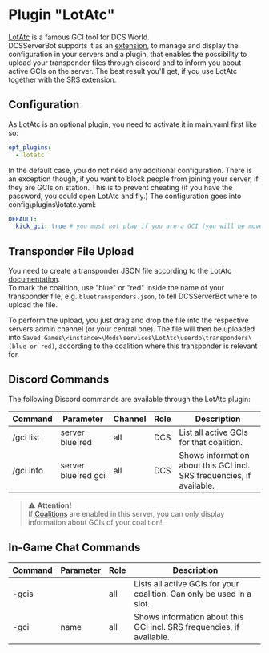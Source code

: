 # Plugin "LotAtc"
[LotAtc](https://www.lotatc.com/) is a famous GCI tool for DCS World.<br>
DCSServerBot supports it as an [extension](../../extensions/README.md#lotatc), to manage and display the 
configuration in your servers and a plugin, that enables the possibility to upload your transponder files through
discord and to inform you about active GCIs on the server. The best result you'll get, if you use LotAtc together with 
the [SRS](../../extensions/README.md#srs) extension.

## Configuration
As LotAtc is an optional plugin, you need to activate it in main.yaml first like so:
```yaml
opt_plugins:
  - lotatc
```

In the default case, you do not need any additional configuration. There is an exception though, if you want to block
people from joining your server, if they are GCIs on station. This is to prevent cheating (if you have the password,
you could open LotAtc and fly.) The configuration goes into config\plugins\lotatc.yaml:
```yaml
DEFAULT:
  kick_gci: true # you must not play if you are a GCI (you will be moved to spectators). Default is false. 
```

## Transponder File Upload
You need to create a transponder JSON file according to the LotAtc [documentation](https://www.lotatc.com/documentation/client/transponder.html#add-transponder-table-to-automatically-fill-names-from-code).<br>
To mark the coalition, use "blue" or "red" inside the name of your transponder file, e.g. `bluetransponders.json`, to 
tell DCSServerBot where to upload the file. 

To perform the upload, you just drag and drop the file into the respective servers admin channel (or your central one). 
The file will then be uploaded into `Saved Games\<instance>\Mods\services\LotAtc\userdb\transponders\(blue or red)`,
according to the coalition where this transponder is relevant for.

## Discord Commands
The following Discord commands are available through the LotAtc plugin:

| Command   | Parameter            | Channel | Role | Description                                                            |
|-----------|----------------------|---------|------|------------------------------------------------------------------------|
| /gci list | server blue\|red     | all     | DCS  | List all active GCIs for that coalition.                               |
| /gci info | server blue\|red gci | all     | DCS  | Shows information about this GCI incl. SRS frequencies, if available.  |

> ⚠️ **Attention!**<br> 
> If [Coalitions](../../COALITIONS.md) are enabled in this server, you can only display information about GCIs of your 
> coalition!


## In-Game Chat Commands
| Command | Parameter | Role | Description                                                           |
|---------|-----------|------|-----------------------------------------------------------------------|
| -gcis   |           | all  | Lists all active GCIs for your coalition. Can only be used in a slot. |
| -gci    | name      | all  | Shows information about this GCI incl. SRS frequencies, if available. |

